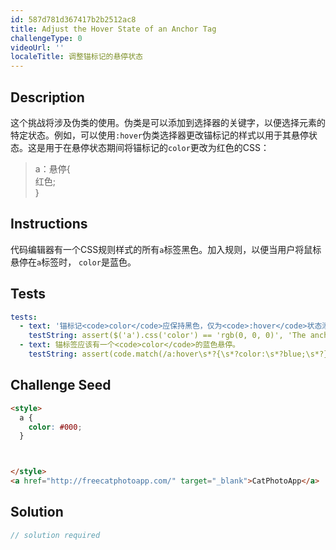```yaml
---
id: 587d781d367417b2b2512ac8
title: Adjust the Hover State of an Anchor Tag
challengeType: 0
videoUrl: ''
localeTitle: 调整锚标记的悬停状态
---
```


## Description
<section id="description">这个挑战将涉及伪类的使用。伪类是可以添加到选择器的关键字，以便选择元素的特定状态。例如，可以使用<code>:hover</code>伪类选择器更改锚标记的样式以用于其悬停状态。这是用于在悬停状态期间将锚标记的<code>color</code>更改为红色的CSS： <blockquote> a：悬停{ <br>红色; <br> } </blockquote></section>

## Instructions
<section id="instructions">代码编辑器有一个CSS规则样式的所有<code>a</code>标签黑色。加入规则，以便当用户将鼠标悬停在<code>a</code>标签时， <code>color</code>是蓝色。 </section>

## Tests
<section id='tests'>

```yml
tests:
  - text: '锚标记<code>color</code>应保持黑色，仅为<code>:hover</code>状态添加CSS规则。'
    testString: assert($('a').css('color') == 'rgb(0, 0, 0)', 'The anchor tag <code>color</code> should remain black, only add CSS rules for the <code>:hover</code> state.');
  - text: 锚标签应该有一个<code>color</code>的蓝色悬停。
    testString: assert(code.match(/a:hover\s*?{\s*?color:\s*?blue;\s*?}/gi), 'The anchor tag should have a <code>color</code> of blue on hover.');

```

</section>

## Challenge Seed
<section id='challengeSeed'>

<div id='html-seed'>

```html
<style>
  a {
    color: #000;
  }



</style>
<a href="http://freecatphotoapp.com/" target="_blank">CatPhotoApp</a>

```

</div>



</section>

## Solution
<section id='solution'>

```js
// solution required
```
</section>
